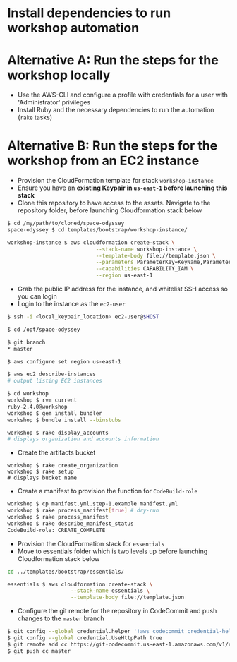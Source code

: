 Install dependencies to run workshop automation
====

Alternative A: Run the steps for the workshop locally 
=====

- Use the AWS-CLI and configure a profile with credentials for a user with 'Administrator' privileges
- Install Ruby and the necessary dependencies to run the automation (```rake``` tasks) 
 
Alternative B: Run the steps for the workshop from an EC2 instance
=====
   
- Provision the CloudFormation template for stack ```workshop-instance```
- Ensure you have an **existing Keypair in `us-east-1` before launching this stack**
- Clone this repository to have access to the assets. Navigate to the repository folder, before launching Cloudformation stack below

```bash
$ cd /my/path/to/cloned/space-odyssey
space-odyssey $ cd templates/bootstrap/workshop-instance/
```

```bash
workshop-instance $ aws cloudformation create-stack \
                            --stack-name workshop-instance \
                            --template-body file://template.json \
                            --parameters ParameterKey=KeyName,ParameterValue=km \
                            --capabilities CAPABILITY_IAM \
                            --region us-east-1
```

- Grab the public IP address for the instance, and whitelist SSH access so you can login
- Login to the instance as the ```ec2-user```

```bash
$ ssh -i <local_keypair_location> ec2-user@$HOST

$ cd /opt/space-odyssey

$ git branch
* master

$ aws configure set region us-east-1

$ aws ec2 describe-instances
# output listing EC2 instances 

$ cd workshop
workshop $ rvm current
ruby-2.4.0@workshop
workshop $ gem install bundler
workshop $ bundle install --binstubs

workshop $ rake display_accounts
# displays organization and accounts information

```

- Create the artifacts bucket

```
workshop $ rake create_organization
workshop $ rake setup
# displays bucket name

```

- Create a manifest to provision the function for ```CodeBuild-role```

```bash
workshop $ cp manifest.yml.step-1.example manifest.yml
workshop $ rake process_manifest[true] # dry-run
workshop $ rake process_manifest
workshop $ rake describe_manifest_status
CodeBuild-role: CREATE_COMPLETE
```

- Provision the CloudFormation stack for ```essentials```
- Move to essentials folder which is two levels up before launching Cloudformation stack below

```bash
cd ../templates/bootstrap/essentials/
```

```bash
essentials $ aws cloudformation create-stack \
                    --stack-name essentials \
                    --template-body file://template.json
```

- Configure the git remote for the repository in CodeCommit and push changes to the ```master``` branch

```bash
$ git config --global credential.helper '!aws codecommit credential-helper $@'
$ git config --global credential.UseHttpPath true
$ git remote add cc https://git-codecommit.us-east-1.amazonaws.com/v1/repos/space-odyssey
$ git push cc master
```
